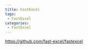 ```yaml
---
title: FastExcel
tags:
 - FastExcel
categories: 
 - FastExcel
---
```





https://github.com/fast-excel/fastexcel